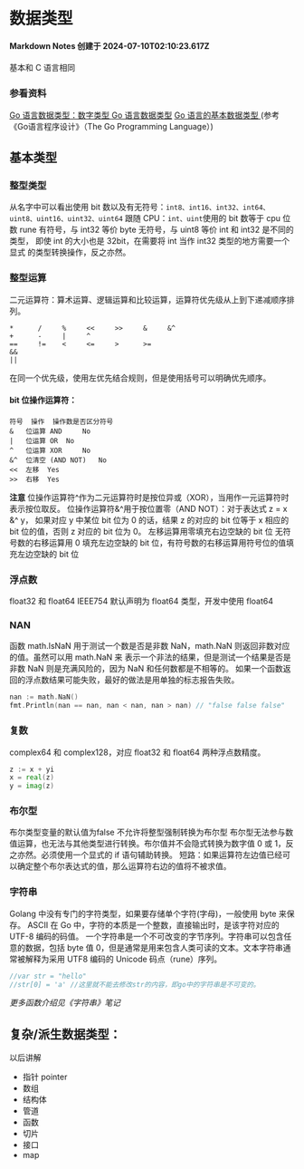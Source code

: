 # 数据类型

#### Markdown Notes 创建于 2024-07-10T02:10:23.617Z

基本和 C 语言相同

### 参看资料

[Go 语言数据类型：数字类型 ](https://learnku.com/go/wikis/61113)
[Go 语言数据类型](https://www.runoob.com/go/go-data-types.html)
[Go 语言的基本数据类型 ](https://studygolang.com/articles/8276)(参考《Go语言程序设计》（The Go Programming Language）)

## 基本类型

### 整型类型

从名字中可以看出使用 bit 数以及有无符号：`int8、int16、int32、int64、uint8、uint16、uint32、uint64`
跟随 CPU：`int、uint`使用的 bit 数等于 cpu 位数
rune 有符号，与 int32 等价
byte 无符号，与 uint8 等价
int 和 int32 是不同的类型， 即使 int 的大小也是 32bit，在需要将 int 当作 int32 类型的地方需要一个显式 的类型转换操作，反之亦然。

### 整型运算

二元运算符：算术运算、逻辑运算和比较运算，运算符优先级从上到下递减顺序排列。

```
*      /     %     <<     >>     &     &^
+      -     |     ^
==     !=    <     <=     >      >=
&&
||
```

在同一个优先级，使用左优先结合规则，但是使用括号可以明确优先顺序。

#### bit 位操作运算符：

```
符号	操作	操作数是否区分符号
& 	位运算 AND 	No
| 	位运算 OR 	No
^ 	位运算 XOR 	No
&^ 	位清空 (AND NOT) 	No
<< 	左移 	Yes
>> 	右移 	Yes
```

**注意** 位操作运算符^作为二元运算符时是按位异或（XOR），当用作一元运算符时表示按位取反。
位操作运算符&^用于按位置零（AND NOT）：对于表达式 z = x &^ y， 如果对应 y 中某位 bit 位为 0 的话，结果 z 的对应的 bit 位等于 x 相应的 bit 位的值，否则 z 对应的 bit 位为 0。
左移运算用零填充右边空缺的 bit 位
无符号数的右移运算用 0 填充左边空缺的 bit 位，有符号数的右移运算用符号位的值填充左边空缺的 bit 位

### 浮点数

float32 和 float64
IEEE754
默认声明为 float64 类型，开发中使用 float64

### NAN

函数 math.IsNaN 用于测试一个数是否是非数 NaN，math.NaN 则返回非数对应的值。虽然可以用 math.NaN 来 表示一个非法的结果，但是测试一个结果是否是非数 NaN 则是充满风险的，因为 NaN 和任何数都是不相等的。 如果一个函数返回的浮点数结果可能失败，最好的做法是用单独的标志报告失败。

```go
nan := math.NaN()
fmt.Println(nan == nan, nan < nan, nan > nan) // "false false false"
```

### 复数

complex64 和 complex128，对应 float32 和 float64 两种浮点数精度。

```go
z := x + yi
x = real(z)
y = imag(z)
```

### 布尔型
布尔类型变量的默认值为false
不允许将整型强制转换为布尔型
布尔型无法参与数值运算，也无法与其他类型进行转换。布尔值并不会隐式转换为数字值 0 或 1，反之亦然。必须使用一个显式的 if 语句辅助转换。
短路：如果运算符左边值已经可以确定整个布尔表达式的值，那么运算符右边的值将不被求值。

### 字符串
Golang 中没有专门的字符类型，如果要存储单个字符(字母)，一般使用 byte 来保存。
ASCII
在 Go 中，字符的本质是一个整数，直接输出时，是该字符对应的 UTF-8 编码的码值。
一个字符串是一个不可改变的字节序列。字符串可以包含任意的数据，包括 byte 值 0，但是通常是用来包含人类可读的文本。文本字符串通常被解释为采用 UTF8 编码的 Unicode 码点（rune）序列。
```go
//var str = "hello"
//str[0] = 'a' //这里就不能去修改str的内容，即go中的字符串是不可变的。
```

_更多函数介绍见《字符串》笔记_

## 复杂/派生数据类型：

以后讲解

-   指针 pointer
-   数组
-   结构体
-   管道
-   函数
-   切片
-   接口
-   map
